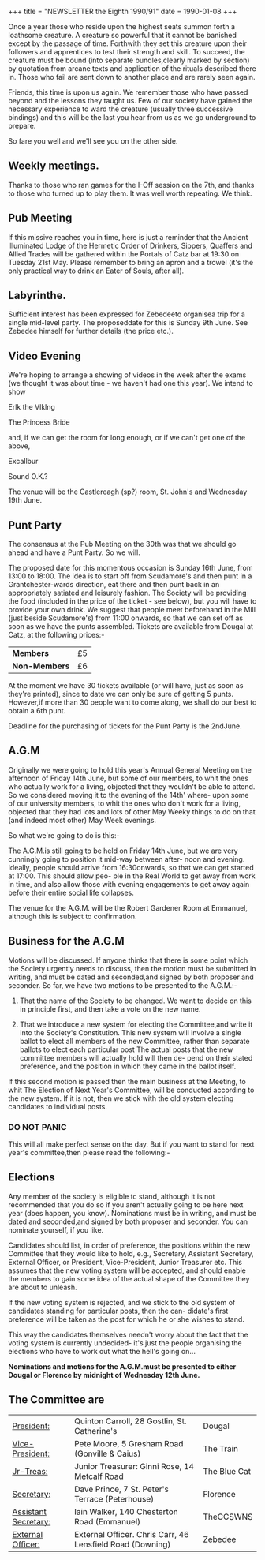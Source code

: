 +++
title = "NEWSLETTER the Eighth 1990/91"
date = 1990-01-08
+++
 

Once a year those who reside upon the highest seats summon forth a loathsome creature. A creature so powerful that it cannot be banished except by the passage of time. Forthwith they set this creature upon their followers and apprentices to test their strength and skill. To succeed, the creature must be bound (into separate bundles,clearly marked by section) by quotation from arcane texts and application of the rituals described there in. Those who fail are sent down to another place and are rarely seen again.

Friends, this time is upon us again. We remember those who have passed beyond and the lessons they taught us. Few of our society have gained the necessary experience to ward the creature (usually three successive bindings) and this will be the last you hear from us as we go underground to prepare.

So fare you well and we'll see you on the other side.
## Weekly meetings.
Thanks to those who ran games for the I-Off session on the 7th, and thanks to those who turned up to play them. It was well worth repeating. We think.
## Pub Meeting
If this missive reaches you in time, here is just a reminder that the Ancient Illuminated Lodge of the Hermetic Order of Drinkers, Sippers, Quaffers and Allied Trades will be gathered within the Portals of Catz bar at 19:30 on Tuesday 21st May. Please remember to bring an apron and a trowel (it's the only practical way to drink an Eater of Souls, after all).

## Labyrinthe.


Sufficient interest has been expressed for Zebedeeto organisea trip for a single mid-level party. The proposeddate for this is Sunday 9th June. See Zebedee himself for further details (the price etc.).


## Video Evening

We're hoping to arrange a showing of videos in the week after the exams (we thought it was about time - we haven't had one this year). We intend to show

Erlk the Vlklng

The Princess Bride

and, if we can get the room for long enough, or if we can't get one of the above,

Excallbur

Sound O.K.?

The venue will be the Castlereagh (sp?)
room, St. John's and Wednesday 19th June.

## Punt Party
The consensus at the Pub Meeting on the 30th was that we should go ahead and have a Punt Party. So we will.

The proposed date for this momentous occasion is Sunday 16th June, from 13:00 to 18:00. The idea is to start off from Scudamore's and then punt in a Grantchester-wards direction, eat there and then punt back in an appropriately satiated and leisurely fashion. The Society will be providing the food (included in the price of the ticket - see below), but you will have to provide your own drink. We suggest that people meet beforehand in the Mill (just beside Scudamore's) from 11:00 onwards, so that we can set off as soon as we have the punts assembled.
Tickets are available from Dougal at Catz, at the following prices:-

|||
|-|-|
|**Members**| £5|
|**Non-Members**|£6|

At the moment we have 30 tickets available (or will have, just as soon as they're printed), since to date we can only be sure of getting 5 punts. However,if more than 30 people want to come along, we shall do our best to obtain a 6th punt.

Deadline for the purchasing of tickets for the Punt Party is the 2ndJune.

## A.G.M

Originally we were going to hold this year's Annual General Meeting on the afternoon of Friday 14th June, but some of our members, to whit the ones who actually work for a living, objected that they wouldn't be able to attend. So we considered moving it to the evening of the 14th' where- upon some of our university members, to whit the ones who don't work for a living, objected that they had lots and lots of other May Weeky things to do on that (and indeed most other) May Week evenings.

So what we're going to do is this:-

The A.G.M.is still going to be held on Friday 14th June, but we are very cunningly going to position it mid-way between after- noon and evening. Ideally, people should arrive from 16:30onwards, so that we can get started at 17:00. This should allow peo- ple in the Real World to get away from work in time, and also allow those with evening engagements to get away again before their entire social life collapses.

The venue for the A.G.M. will be the Robert Gardener Room at Emmanuel, although this is subject to confirmation.

## Business for the A.G.M

Motions will be discussed. If anyone thinks that there is some point which the Society urgently needs to discuss, then the motion must be submitted in writing, and must be dated and seconded,and signed by both proposer and seconder. So far, we have two motions to be presented to the A.G.M.:-

1. That the name of the Society to be changed. We want to decide on this in principle first, and then take a vote on the new name.

2. That we introduce a new system for electing the Committee,and write it into the Society's Constitution. This new system will involve a single ballot to elect all members of the new Committee, rather than separate ballots to elect each particular post The actual posts that the new committee members will actually hold will then de- pend on their stated preference, and the position in which they came in the ballot itself.

If this second motion is passed then the main business at the Meeting, to whit The Election of Next Year's Committee, will be conducted according to the new system. If it is not, then we stick with the old system electing candidates to individual posts.

### DO NOT PANIC

This will all make perfect sense on the day. But if you want to stand for next year's committee,then please read the following:-

## Elections
Any member of the society is eligible tc stand, although it is not recommended that you do so if you aren't actually going to be here next year (does happen, you know). Nominations must be in writing, and must be dated and seconded,and signed by both proposer and seconder. You can nominate yourself, if you like.

Candidates should list, in order of preference, the positions within the new Committee that they would like to hold, e.g., Secretary, Assistant Secretary, External Officer, or President, Vice-President, Junior Treasurer etc. This assumes that the new voting system will be accepted, and should enable the members to gain some idea of the actual shape of the Committee they are about to unleash.

If the new voting system is rejected, and we stick to the old system of candidates standing for particular posts, then the can- didate's first preference will be taken as the post for which he or she wishes to stand.

This way the candidates themselves needn't worry about the fact that the voting system is currently undecided- it's just the people organising the elections who have to work out what the hell's going on...

**Nominations and motions for the A.G.M.must be presented to either Dougal or Florence by midnight of Wednesday 12th June.**

## The Committee are


|       |  ||
| ----------- | ----------- |----------- |
|<ins> President:</ins>|Quinton Carroll, 28 Gostlin, St. Catherine's <QMCIO>| Dougal |
|<ins> Vice-President:</ins>|Pete Moore, 5 Gresham Road (Gonville & Caius)| The Train |
|<ins> Jr-Treas:</ins>|Junior Treasurer: Ginni Rose, 14 Metcalf Road| The Blue Cat |
|<ins> Secretary:</ins>|Dave Prince, 7 St. Peter's Terrace (Peterhouse) <DKPIO>| Florence |
|<ins>Assistant Secretary:</ins>   |Iain Walker, 140 Chesterton Road (Emmanuel)| TheCCSWNS |
|<ins>External Officer:</ins>|External Officer. Chris Carr, 46 Lensfield Road (Downing) <CC112>| Zebedee |


